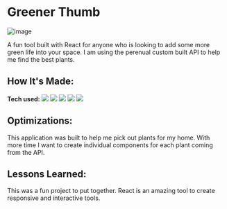 # Greener Thumb

![image]()

A fun tool built with React for anyone who is looking to add some more green life into your space. I am using the perenual custom built API to help me find the best plants.
<!-- **[Profile]()** -->

## How It's Made:

**Tech used:** <img src="https://img.shields.io/static/v1?label=|&message=JAVASCRIPT&color=3c7f5d&style=plastic&logo=javascript"/> <img src="https://img.shields.io/static/v1?label=|&message=Node.js&color=3c7f5d&style=plastic&logo=node.js"/> <img src="https://img.shields.io/static/v1?label=|&message=express&color=3c7f5d&style=plastic&logo=express"/> <img src="https://img.shields.io/static/v1?label=|&message=Bootstrap&color=3c7f5d&style=plastic&logo=Bootstrap"/> <img src="https://img.shields.io/static/v1?label=|&message=React.js&color=3c7f5d&style=plastic&logo=React"/>




## Optimizations:

This application was built to help me pick out plants for my home. With more time I want to create individual components for each plant coming from the API.

## Lessons Learned:

This was a fun project to put together. React is an amazing tool to create responsive and interactive tools.